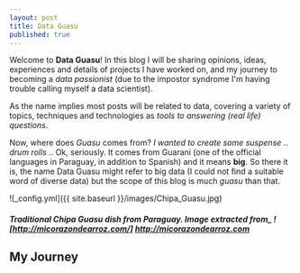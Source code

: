 ```yaml
---
layout: post
title: Data Guasu
published: true
---
```


Welcome to **Data Guasu**! In this blog I will be sharing opinions, ideas, experiences and details of projects I have worked on, and my journey to becoming a _data passionist_ (due to the impostor syndrome I'm having trouble calling myself a data scientist). 

As the name implies most posts will be related to data, covering a variety of topics, techniques and technologies as _tools to answering (real life) questions_.

Now, where does _Guasu_ comes from? _I wanted to create some suspense_ .. _drum rolls_ .. Ok, seriously. It comes from Guarani (one of the official languages in Paraguay, in addition to Spanish) and it means **big**. So there it is, the name Data Guasu might refer to big data (I could not find a suitable word of diverse data) but the scope of this blog is much _guasu_ than that.  

![_config.yml]({{ site.baseurl }}/images/Chipa_Guasu.jpg)
##### Traditional Chipa Guasu dish from Paraguay. Image extracted from_ ![http://micorazondearroz.com/] http://micorazondearroz.com

## My Journey

